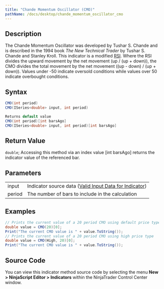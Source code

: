 ```yaml
---
title: "Chande Momentum Oscillator (CMO)"
pathName: /docs/desktop/chande_momentum_oscillator_cmo
---
```


## Description

The Chande Momentum Oscillator was developed by Tushar S. Chande and is described in the 1994 book *The New Technical Trader* by Tushar S. Chande and Stanley Kroll. This indicator is a modified [RSI](/docs/desktop/relative_strength_index_rsi). Where the RSI divides the upward movement by the net movement (up / (up + down)), the CMO divides the total movement by the net movement ((up - down) / (up + down)). Values under -50 indicate oversold conditions while values over 50 indicate overbought conditions.

## Syntax

```csharp
CMO(int period)
CMO(ISeries<double> input, int period)

Returns default value
CMO(int period)[int barsAgo]
CMO(ISeries<double> input, int period)[int barsAgo]
```

## Return Value

`double`; Accessing this method via an index value [int barsAgo] returns the indicator value of the referenced bar.

## Parameters

|  |  |
| --- | --- |
| input | Indicator source data ([Valid Input Data for Indicator](/docs/desktop/valid_input_data_for_indicator)) |
| period | The number of bars to include in the calculation |

## Examples

```csharp
// Prints the current value of a 20 period CMO using default price type
double value = CMO(20)[0];
Print("The current CMO value is " + value.ToString());
// Prints the current value of a 20 period CMO using high price type
double value = CMO(High, 20)[0];
Print("The current CMO value is " + value.ToString());
```

## Source Code

You can view this indicator method source code by selecting the menu **New > NinjaScript Editor > Indicators** within the NinjaTrader Control Center window.
